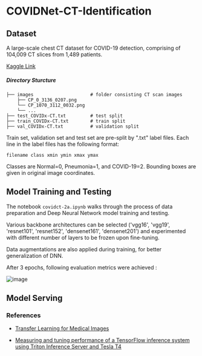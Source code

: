 # COVIDNet-CT-Identification

## Dataset 

A large-scale chest CT dataset for COVID-19 detection, comprising of 104,009 CT slices from 1,489 patients. 

[Kaggle Link](https://www.kaggle.com/datasets/c395fb339f210700ba392d81bf200f766418238c2734e5237b5dd0b6fc724fcb/version/1)

##### Directory Sturcture

    
    ├── images                     # folder consisting CT scan images
        ├── CP_0_3136_0207.png         
        └── CP_1070_3112_0032.png
        └── ...
    ├── test_COVIDx-CT.txt         # test split
    ├── train_COVIDx-CT.txt        # train split
    ├── val_COVIDx-CT.txt          # validation split



Train set, validation set and  test set are pre-split by ".txt"  label files. Each line in the label files has the following format:

    filename class xmin ymin xmax ymax


Classes are Normal=0, Pneumonia=1, and COVID-19=2. Bounding boxes are given in original image coordinates.

## Model Training and Testing

The notebook `covidct-2a.ipynb` walks through the process of data preparation and Deep Neural Network model training and testing.

Various backbone architectures can be selected ('vgg16', 'vgg19', 'resnet101', 'resnet152', 'densenet161', 'densenet201') and experimented with different number of layers to be frozen upon fine-tuning. 

Data augmentations are also applied during training, for better generalization of DNN.

After 3 epochs, following evaluation metrics were achieved :

![image](https://user-images.githubusercontent.com/30556653/172347869-81eac92e-d78f-4f17-9d70-b9c24fc68595.png)

## Model Serving


### References
- [Transfer Learning for Medical Images](https://learnopencv.com/transfer-learning-for-medical-images/)

- [Measuring and tuning performance of a TensorFlow inference system using Triton Inference Server and Tesla T4](https://cloud.google.com/architecture/scalable-tensorflow-inference-system-using-tensorrt-and-tesla-t4)









 
